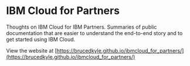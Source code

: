 # IBM Cloud for Partners

Thoughts on IBM Cloud for IBM Partners. Summaries of public documentation that are easier to understand the end-to-end story and to get started using IBM Cloud.

View the website at [https://brucedkyle.github.io/ibmcloud_for_partners/](https://brucedkyle.github.io/ibmcloud_for_partners/)

